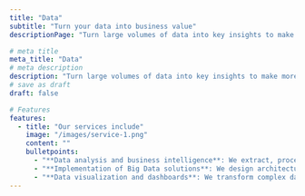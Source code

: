 ```yaml
---
title: "Data"
subtitle: "Turn your data into business value"
descriptionPage: "Turn large volumes of data into key insights to make more informed and strategic decisions. From data analysis to the implementation of advanced Big Data solutions, we help your company uncover patterns and trends that drive growth."

# meta title
meta_title: "Data"
# meta description
description: "Turn large volumes of data into key insights to make more informed and strategic decisions."
# save as draft
draft: false

# Features
features:
  - title: "Our services include"
    image: "/images/service-1.png"
    content: ""
    bulletpoints:
      - "**Data analysis and business intelligence**: We extract, process, and analyze data to provide clear insights that drive your business decisions."
      - "**Implementation of Big Data solutions**: We design architectures that enable efficient storage and analysis of large data volumes, enhancing your company’s ability to manage information."
      - "**Data visualization and dashboards**: We transform complex data into interactive visualizations that simplify decision-making."
---
```

